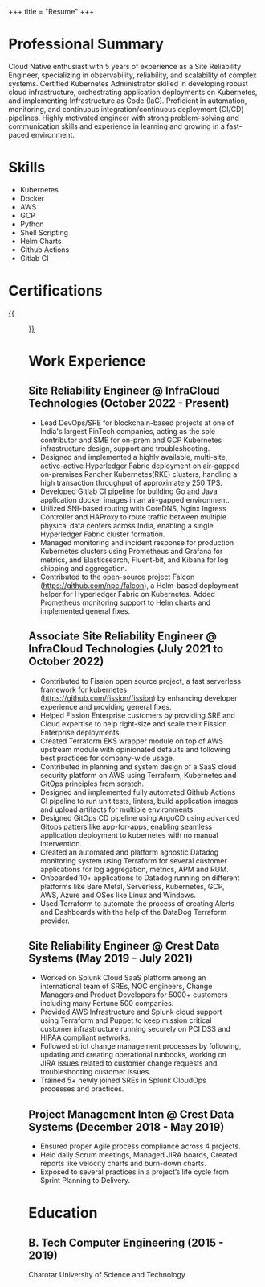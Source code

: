+++
title = "Resume"
+++

# Professional Summary
Cloud Native enthusiast with 5 years of experience as a Site Reliability Engineer, specializing in observability, reliability, and scalability of complex systems. Certified Kubernetes Administrator skilled in developing robust cloud infrastructure, orchestrating application deployments on Kubernetes, and implementing Infrastructure as Code (IaC). Proficient in automation, monitoring, and continuous integration/continuous deployment (CI/CD) pipelines. Highly motivated engineer with strong problem-solving and communication skills and experience in learning and growing in a fast-paced environment.

# Skills

- Kubernetes
- Docker
- AWS
- GCP
- Python
- Shell Scripting
- Helm Charts
- Github Actions
- Gitlab CI

# Certifications

[{{<figure src="cka-certified-kubernetes-administrator.png">}}](https://www.credly.com/badges/7ebb45af-378c-4b69-bd98-45807a411fb9/public_url)

# Work Experience

## Site Reliability Engineer @ InfraCloud Technologies (October 2022 - Present)
- Lead DevOps/SRE for blockchain-based projects at one of India's largest FinTech companies, acting as the sole contributor and SME for on-prem and GCP Kubernetes infrastructure design, support and troubleshooting.
- Designed and implemented a highly available, multi-site, active-active Hyperledger Fabric deployment on air-gapped on-premises Rancher Kubernetes(RKE) clusters, handling a high transaction throughput of approximately 250 TPS.
- Developed Gitlab CI pipeline for building Go and Java application docker images in an air-gapped environment.
- Utilized SNI-based routing with CoreDNS, Nginx Ingress Controller and HAProxy to route traffic between multiple physical data centers across India, enabling a single Hyperledger Fabric cluster formation.
- Managed monitoring and incident response for production Kubernetes clusters using Prometheus and Grafana for metrics, and Elasticsearch, Fluent-bit, and Kibana for log shipping and aggregation.
- Contributed to the open-source project Falcon (https://github.com/npci/falcon), a Helm-based deployment helper for Hyperledger Fabric on Kubernetes. Added Prometheus monitoring support to Helm charts and implemented general fixes.

## Associate Site Reliability Engineer @ InfraCloud Technologies (July 2021 to October 2022)
- Contributed to Fission open source project, a fast serverless framework for kubernetes (https://github.com/fission/fission) by enhancing developer experience and providing general fixes.
- Helped Fission Enterprise customers by providing SRE and Cloud expertise to help right-size and scale their Fission Enterprise deployments.
- Created Terraform EKS wrapper module on top of AWS upstream module with opinionated defaults and following best practices for company-wide usage.
- Contributed in planning and system design of a SaaS cloud security platform on AWS using Terraform, Kubernetes and GitOps principles from scratch.
- Designed and implemented fully automated Github Actions CI pipeline to run unit tests, linters, build application images and upload artifacts for multiple environments.
- Designed GitOps CD pipeline using ArgoCD using advanced Gitops patters like app-for-apps, enabling seamless application deployment to kubernetes with no manual intervention.
- Created an automated and platform agnostic Datadog monitoring system using Terraform for several customer applications for log aggregation, metrics, APM and RUM.
- Onboarded 10+ applications to Datadog running on different platforms like Bare Metal, Serverless, Kubernetes, GCP, AWS, Azure and OSes like Linux and Windows.
- Used Terraform to automate the process of creating Alerts and Dashboards with the help of the DataDog Terraform provider.

## Site Reliability Engineer @ Crest Data Systems (May 2019 - July 2021)
- Worked on Splunk Cloud SaaS platform among an international team of SREs, NOC engineers, Change Managers and Product Developers for 5000+ customers including many Fortune 500 companies.
- Provided AWS Infrastructure and Splunk cloud support using Terraform and Puppet to keep mission critical customer infrastructure running securely on PCI DSS and HIPAA compliant networks.
- Followed strict change management processes by following, updating and creating operational runbooks, working on JIRA issues related to customer change requests and troubleshooting customer issues.
- Trained 5+ newly joined SREs in Splunk CloudOps processes and practices.

## Project Management Inten @ Crest Data Systems (December 2018 - May 2019)
- Ensured proper Agile process compliance across 4 projects.
- Held daily Scrum meetings, Managed JIRA boards, Created reports like velocity charts and burn-down charts.
- Exposed to several practices in a project’s life cycle from Sprint Planning to Delivery.

# Education
## B. Tech Computer Engineering (2015 - 2019)

Charotar University of Science and Technology

